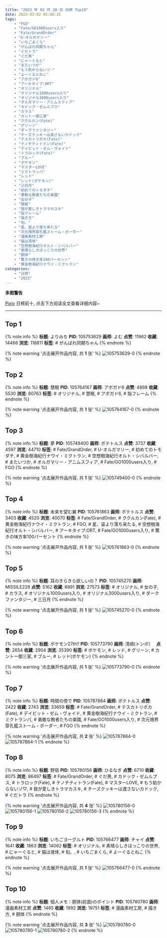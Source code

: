 ```yaml
---
title: "2023 年 02 月 28 日 日榜 Top10"
date: 2023-03-02 05:08:25
tags:
    - "FGO"
    - "Fate/GO1000users入り"
    - "Fate/GrandOrder"
    - "U-オルガマリー"
    - "いちごまくら"
    - "がんばれ同期ちゃん"
    - "ぐだトラ"
    - "ぐだ男"
    - "にゃーぐると"
    - "またいつか"
    - "もう助からないゾ♡"
    - "よーぐるとねこ"
    - "アボガド6"
    - "アーキタイプ:ORT"
    - "オリジナル"
    - "オリジナル1000users入り"
    - "オリジナル3000users入り"
    - "オルガマリー・アニムスフィア"
    - "カドック・ゼムルプス"
    - "カラス"
    - "カントー御三家"
    - "ククルカン(Fate)"
    - "グリーン"
    - "ダークファンタジー"
    - "チーズクッキーは渡さないカドック"
    - "テスカトリポカ(Fate)"
    - "テノチティトラン(Fate)"
    - "デイビット・ゼム・ヴォイド"
    - "トラロック(Fate)"
    - "ブルー"
    - "ポケモン"
    - "マスターLOVE"
    - "ミクトランパ"
    - "レッド"
    - "レッド(ポケモン)"
    - "三日月"
    - "初めてのトモダチ"
    - "勇敢な敗者たちの楽園"
    - "女の子"
    - "慧眼"
    - "我が愛しきトラマカスキ"
    - "指フレーム"
    - "描き方"
    - "旬。"
    - "星、宙より落ち来たる"
    - "次元境界穿孔艦ストーム・ボーダー"
    - "漫画素材工房"
    - "猫は液体"
    - "空想樹海紀行オルト・シバルバー"
    - "素晴らしきほっこりの世界"
    - "胴体"
    - "驚きの味方率100パーセント"
    - "黄金樹海紀行ナウイ・ミクトラン"
categories:
    - "日榜"
    - "2023"
---
```


<i class="fa fa-triangle-exclamation"></i>**多图警告**<i class="fa fa-triangle-exclamation"></i>

[Pixiv](https://www.pixiv.net/) 日榜前十, 点击下方阅读全文查看详细内容~

<!-- more -->

---

## Top 1

{% note info %}
**标题**: よりみち
**PID**: 105753629 **画师**: よむ
**点赞**: 11962 **收藏**: 14466 **浏览**: 118811
**标签**: # がんばれ同期ちゃん
{% endnote %}

{% note warning '点击展开作品内容, 共 **1** 张' %}
![105753629-0](https://i.pixiv.re/img-original/img/2023/02/27/08/07/08/105753629_p0.png)
{% endnote %}

## Top 2

{% note info %}
**标题**: 慧眼
**PID**: 105764167 **画师**: アボガド6
**点赞**: 4898 **收藏**: 5530 **浏览**: 80763
**标签**: # オリジナル, # 慧眼, # アボガド6, # 指フレーム
{% endnote %}

{% note warning '点击展开作品内容, 共 **1** 张' %}
![105764167-0](https://i.pixiv.re/img-original/img/2023/02/27/19/05/11/105764167_p0.jpg)
{% endnote %}

## Top 3

{% note info %}
**标题**: 夢
**PID**: 105749400 **画师**: ポテトルス
**点赞**: 3737 **收藏**: 4597 **浏览**: 44710
**标签**: # Fate/GrandOrder, # U-オルガマリー, # 初めてのトモダチ, # 黄金樹海紀行ナウイ・ミクトラン, # 空想樹海紀行オルト・シバルバー, # またいつか, # オルガマリー・アニムスフィア, # Fate/GO1000users入り, # FGO
{% endnote %}

{% note warning '点击展开作品内容, 共 **1** 张' %}
![105749400-0](https://i.pixiv.re/img-original/img/2023/02/27/02/17/15/105749400_p0.jpg)
{% endnote %}

## Top 4

{% note info %}
**标题**: 未来を望む翼
**PID**: 105761863 **画师**: ポテトルス
**点赞**: 3403 **收藏**: 4520 **浏览**: 40070
**标签**: # Fate/GrandOrder, # ククルカン(Fate), # 黄金樹海紀行ナウイ・ミクトラン, # FGO, # 星、宙より落ち来たる, # 空想樹海紀行オルト・シバルバー, # アーキタイプ:ORT, # Fate/GO1000users入り, # 驚きの味方率100パーセント
{% endnote %}

{% note warning '点击展开作品内容, 共 **1** 张' %}
![105761863-0](https://i.pixiv.re/img-original/img/2023/02/27/17/27/12/105761863_p0.jpg)
{% endnote %}

## Top 5

{% note info %}
**标题**: 耳のきらきら欲しいの？
**PID**: 105745270 **画师**: MISSILE228
**点赞**: 5162 **收藏**: 6891 **浏览**: 27573
**标签**: # オリジナル, # 女の子, # カラス, # オリジナル1000users入り, # オリジナル3000users入り, # ダークファンタジー, # 三日月
{% endnote %}

{% note warning '点击展开作品内容, 共 **1** 张' %}
![105745270-0](https://i.pixiv.re/img-original/img/2023/02/27/00/00/51/105745270_p0.jpg)
{% endnote %}

## Top 6

{% note info %}
**标题**: ポケモン27th‼️
**PID**: 105773790 **画师**: 清順(トンボ）　
**点赞**: 2654 **收藏**: 2904 **浏览**: 35390
**标签**: # ポケモン, # レッド, # グリーン, # カントー御三家, # ブルー, # レッド(ポケモン)
{% endnote %}

{% note warning '点击展开作品内容, 共 **1** 张' %}
![105773790-0](https://i.pixiv.re/img-original/img/2023/02/28/00/01/26/105773790_p0.png)
{% endnote %}

## Top 7

{% note info %}
**标题**: 時間の傍で
**PID**: 105787864 **画师**: ポテトルス
**点赞**: 2422 **收藏**: 2743 **浏览**: 33659
**标签**: # Fate/GrandOrder, # テスカトリポカ(Fate), # デイビット・ゼム・ヴォイド, # 黄金樹海紀行ナウイ・ミクトラン, # ミクトランパ, # 勇敢な敗者たちの楽園, # Fate/GO1000users入り, # 次元境界穿孔艦ストーム・ボーダー, # FGO
{% endnote %}

{% note warning '点击展开作品内容, 共 **2** 张' %}
![105787864-0](https://i.pixiv.re/img-original/img/2023/02/28/15/16/03/105787864_p0.jpg)
![105787864-1](https://i.pixiv.re/img-original/img/2023/02/28/15/16/03/105787864_p1.jpg)
{% endnote %}

## Top 8

{% note info %}
**标题**: 野宿
**PID**: 105780156 **画师**: ひるなぎ
**点赞**: 6710 **收藏**: 8075 **浏览**: 86497
**标签**: # Fate/GrandOrder, # ぐだ男, # カドック・ゼムルプス, # トラロック(Fate), # テノチティトラン(Fate), # マスターLOVE, # もう助からないゾ♡, # 我が愛しきトラマカスキ, # チーズクッキーは渡さないカドック, # ぐだトラ
{% endnote %}

{% note warning '点击展开作品内容, 共 **4** 张' %}
![105780156-0](https://i.pixiv.re/img-original/img/2023/02/28/06/00/07/105780156_p0.jpg)
![105780156-1](https://i.pixiv.re/img-original/img/2023/02/28/06/00/07/105780156_p1.jpg)
![105780156-2](https://i.pixiv.re/img-original/img/2023/02/28/06/00/07/105780156_p2.jpg)
![105780156-3](https://i.pixiv.re/img-original/img/2023/02/28/06/00/07/105780156_p3.jpg)
{% endnote %}

## Top 9

{% note info %}
**标题**: いちごヨーグルト
**PID**: 105766477 **画师**: チャイ
**点赞**: 1641 **收藏**: 1863 **浏览**: 14062
**标签**: # オリジナル, # 素晴らしきほっこりの世界, # にゃーぐると, # 猫は液体, # 旬。, # いちごまくら, # よーぐるとねこ
{% endnote %}

{% note warning '点击展开作品内容, 共 **1** 张' %}
![105766477-0](https://i.pixiv.re/img-original/img/2023/02/27/20/30/05/105766477_p0.png)
{% endnote %}

## Top 10

{% note info %}
**标题**: 個人メモ：胴体(前面)のポイント
**PID**: 105780780 **画师**: 漫画素材工房
**点赞**: 1465 **收藏**: 1992 **浏览**: 19751
**标签**: # 漫画素材工房, # 描き方, # 胴体
{% endnote %}

{% note warning '点击展开作品内容, 共 **3** 张' %}
![105780780-0](https://i.pixiv.re/img-original/img/2023/02/28/07/00/04/105780780_p0.jpg)
![105780780-1](https://i.pixiv.re/img-original/img/2023/02/28/07/00/04/105780780_p1.jpg)
![105780780-2](https://i.pixiv.re/img-original/img/2023/02/28/07/00/04/105780780_p2.jpg)
{% endnote %}
